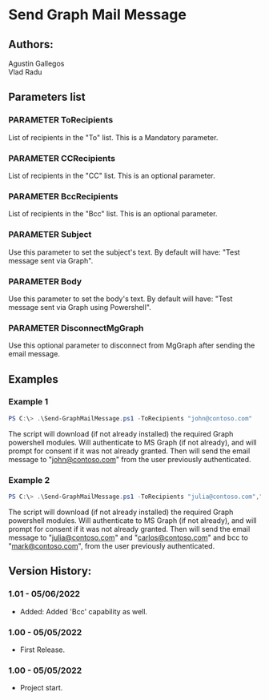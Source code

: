 ﻿# Send Graph Mail Message

## Authors:  
Agustin Gallegos  
Vlad Radu  

## Parameters list  

### PARAMETER ToRecipients
List of recipients in the "To" list. This is a Mandatory parameter.

### PARAMETER CCRecipients
List of recipients in the "CC" list. This is an optional parameter.

### PARAMETER BccRecipients
List of recipients in the "Bcc" list. This is an optional parameter.

### PARAMETER Subject
Use this parameter to set the subject's text. By default will have: "Test message sent via Graph".

### PARAMETER Body
Use this parameter to set the body's text. By default will have: "Test message sent via Graph using Powershell".

### PARAMETER DisconnectMgGraph
Use this optional parameter to disconnect from MgGraph after sending the email message.


## Examples  
### Example 1  
```powershell
PS C:\> .\Send-GraphMailMessage.ps1 -ToRecipients "john@contoso.com"
```  
The script will download (if not already installed) the required Graph powershell modules.
Will authenticate to MS Graph (if not already), and will prompt for consent if it was not already granted.
Then will send the email message to "john@contoso.com" from the user previously authenticated.

### Example 2  
```powershell
PS C:\> .\Send-GraphMailMessage.ps1 -ToRecipients "julia@contoso.com","carlos@contoso.com" -BccRecipients "mark@contoso.com" -Subject "Lets meet!"
```
The script will download (if not already installed) the required Graph powershell modules.
Will authenticate to MS Graph (if not already), and will prompt for consent if it was not already granted.
Then will send the email message to "julia@contoso.com" and "carlos@contoso.com" and bcc to "mark@contoso.com", from the user previously authenticated.

## Version History:
### 1.01 - 05/06/2022  
- Added: Added 'Bcc' capability as well.
### 1.00 - 05/05/2022
 - First Release.
### 1.00 - 05/05/2022
 - Project start.